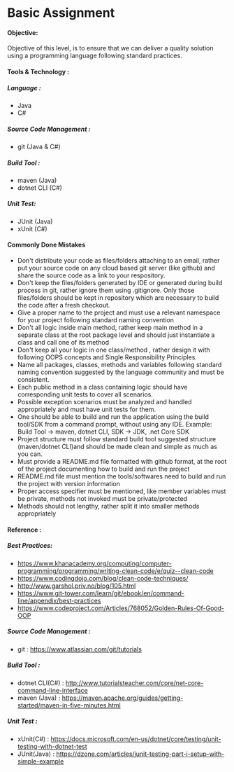 # Basic Assignment

#### Objective:
Objective of this level, is to ensure that we can deliver a quality solution using a programming language following standard practices.

#### Tools & Technology :

##### Language :
* Java
* C#

##### Source Code Management :
* git (Java & C#)

##### Build Tool :
* maven (Java)
* dotnet CLI (C#)

##### Unit Test:
* JUnit (Java)
* xUnit (C#)

#### Commonly Done Mistakes

* Don't distribute your code as files/folders attaching to an email, rather put your source code on any cloud based git server (like github) and share the source code as a link to your respository.
* Don't keep the files/folders generated by IDE or generated during build process in git, rather ignore them using .gitignore. Only those files/folders should be kept in repository which are necessary to build the code after a fresh checkout.
* Give a proper name to the project and must use a relevant namespace for your project following standard naming convention
* Don't all logic inside main method, rather keep main method in a separate class at the root package level and should just instantiate a class and call one of its method
* Don't keep all your logic in one class/method , rather design it with following OOPS concepts and Single Responsibility Principles.
* Name all packages, classes, methods and variables following standard naming convention suggested by the language community and must be consistent.
* Each public method in a class containing logic should have corresponding unit tests to cover all scenarios.
* Possible exception scenarios must be analyzed and handled appropriately and must have unit tests for them.
* One should be able to build and run the application using the build tool/SDK from a command prompt, without using any IDE. Example: Build Tool -> maven, dotnet CLI, SDK -> JDK, .net Core SDK
* Project structure must follow standard build tool suggested structure (maven/dotnet CLI)and should be made clean and simple as much as you can.
* Must provide a README.md file formatted with github format, at the root of the project documenting how to build and run the project
* README.md file must mention the tools/softwares need to build and run the project with version information
* Proper access specifier must be mentioned, like member variables must be private, methods not invoked must be private/protected
* Methods should not lengthy, rather split it into smaller methods appropriately

#### Reference :

##### Best Practices:
* https://www.khanacademy.org/computing/computer-programming/programming/writing-clean-code/e/quiz--clean-code
* https://www.codingdojo.com/blog/clean-code-techniques/
* http://www.garshol.priv.no/blog/105.html
* https://www.git-tower.com/learn/git/ebook/en/command-line/appendix/best-practices
* https://www.codeproject.com/Articles/768052/Golden-Rules-Of-Good-OOP

##### Source Code Management :
* git : https://www.atlassian.com/git/tutorials

##### Build Tool :
* dotnet CLI(C#) : http://www.tutorialsteacher.com/core/net-core-command-line-interface
* maven   (Java) : https://maven.apache.org/guides/getting-started/maven-in-five-minutes.html

##### Unit Test :
* xUnit(C#)   : https://docs.microsoft.com/en-us/dotnet/core/testing/unit-testing-with-dotnet-test
* JUnit(Java) : https://dzone.com/articles/junit-testing-part-i-setup-with-simple-example

